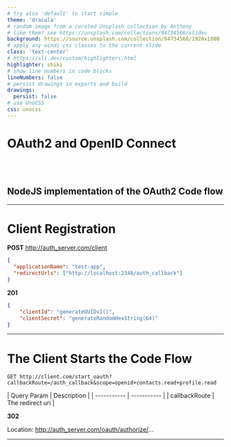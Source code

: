 ```yaml
---
# try also 'default' to start simple
theme: 'dracula'
# random image from a curated Unsplash collection by Anthony
# like them? see https://unsplash.com/collections/94734566/slidev
background: https://source.unsplash.com/collection/94734566/1920x1080
# apply any windi css classes to the current slide
class: 'text-center'
# https://sli.dev/custom/highlighters.html
highlighter: shiki
# show line numbers in code blocks
lineNumbers: false
# persist drawings in exports and build
drawings:
  persist: false
# use UnoCSS
css: unocss
---
```


# OAuth2 and OpenID Connect

<br />
<br />

## NodeJS implementation of the OAuth2 Code flow

---

# Client Registration

<div class="grid grid-rows-1 grid-cols-3 centered-grid">

  <EntityLane title="Client" />

  <div class="grid grid-rows-2 grid-cols-1 centered-grid">

  <div v-click="1">

  **POST** http://auth_server.com/client

  ```json
  {
    "applicationName": "test-app",
    "redirectUrls": ["http://localhost:2346/auth_callback"]
  }
  ```
  
  <ic-baseline-keyboard-double-arrow-right class="text-5xl" style="float: right"/>

  </div>

  <div v-click="2">

  **201**
  ```json
  {
      "clientId": "generateUUIDv1()",
      "clientSecret": "generateRandomHexString(64)"
  }
  ```
  </div>
  </div>

  <EntityLane title="Authorization Server" />

</div>

---

# The Client Starts the Code Flow

<div class="grid grid-rows-3 grid-cols-1 centered-grid">

  <div v-click="1">

  ```
  GET http://client.com/start_oauth?callbackRoute=/auth_callback&scope=openid+contacts.read+profile.read
  ```
  </div>

  <div v-click="2">
  | Query Param | Description |
  | ----------- | ----------- |
  | callbackRoute | The redirect uri |
  
  </div>

  <div v-click="3">

  **302** 
  
  Location: http://auth_server.com/oauth/authorize/...
  </div>
</div>

---

<!-- # The Client Start the Code Flow

<div class="grid grid-cols-6 centered-grid">
  <img src="https://cf.geekdo-static.com/images/logos/navbar-logo-bgg-b2.svg" />
  <material-symbols-arrow-forward-ios-rounded class="text-4xl"/>
  <div class="col-span-4 text-sm">

  | Field | Description | How |
  | ----- | ----------- | ---- |
  | **Id** | The BGG Id of the boardgame | XMLAPI2 |
  | **Name** | The boardgame name | XMLAPI2 |
  | **Averageweight** | The average of the complexity scores given by the user | XMLAPI2 |
  | **Playingtime** | The playing time | XMLAPI2 |
  | **Family** | List of the boardgame's categories, like family game, strategy, etc | XMLAPI2 |
  | **Rulebook** | The boardgame's rulebook | Internal APIs |

  </div>
</div>

### *XMLAPI2: https://boardgamegeek.com/wiki/page/BGG_XML_API2*

---
clicks: 8
---

# Rulebook Download

How to automate the rulebooks' download? **No public APIs** and often **many documents to choose from**

<div v-if="$slidev.nav.clicks >= 0 && $slidev.nav.clicks <= 4">

- Internal APIs for authenticated users

```python {all|2|6|17|all}
async def get_bgg_filelist(client, thing_id: int) -> List[BoardGameFileInfo]:
    url = f"https://api.geekdo.com/api/files?ajax=1&nosession=1&objectid={thing_id}&objecttype=thing&pageid=1&showcount=25&sort=hot&languageid=2184"
    async with client.get(url) as response:
        content = await response.json()
        files = content['files']
        file_list = filter(lambda x: x is not None and x.extension == 'pdf', [BoardGameFileInfo.from_file_info(file) for file in files])
        return file_list

async def get_file_content(client, auth_token: str, file: BoardGameFileInfo) -> str:
    url = f'https://api.geekdo.com/api/files/downloadurls?ids={file.id}' 
    headers = { 'Authorization': f'GeekAuth {auth_token}' }
    async with RetryingClientResponse(lambda: client.get(url, headers=headers)) as response:
        content = await response.json()        
        download_url = 'https://boardgamegeek.com' + content['downloadUrls'][0]['url']
        async with RetryingClientResponse(lambda: client.get(download_url)) as pdf_response:
            pdf_data = await pdf_response.read()
            with PyMuPDF.open(stream=pdf_data, filetype="pdf") as doc:
                # return parsed file
```

</div>

<div v-if="$slidev.nav.clicks >= 5 && $slidev.nav.clicks <= 8">

- Search engine based on Tf-Idf to choose the best document

```python {|||||all|2|4|all}
filelist = await get_bgg_filelist(client, thing_id)
doc_vectors = vectorizer.fit_transform(f'{x.name} {x.plain_description}' for x in filelist)

query_vector = vectorizer.transform(["revised official rule rulebook update new"])
docs_ranked = cosine_similarity(query_vector, doc_vectors)

# ... Take only the best doc
```

</div>

---

# Data Cleaning

- The Family field is one-hot encoded 

<div class="grid grid-rows-1 grid-cols-3 centered-grid" v-click>

  ```
  1. ["familygame", "strategy"]
  2. []
  3. ["abstract", "strategy"]
  ```

  <ic-outline-arrow-circle-right class="text-4xl" />

  | familygame | strategy | abstract | unspecified |
  | ---------- | -------- | -------- | ----------- |
  | 1 | 1 | 0 | 0 |
  | 0 | 0 | 0 | 1 |
  | 0 | 1 | 1 | 0 |

</div>

---
clicks: 10
---

# Rulebook Cleaning

<div v-if="$slidev.nav.clicks >= 0 && $slidev.nav.clicks <= 8">

- By regular expressions to:

  <v-clicks>

    - Remove mails and links
    - Keep sentences longer than 4 words, where each word has at least 2 chars
    - Clearly separate sentences (e.g. "*first sentence.Second one*" <material-symbols-arrow-right-alt-rounded /> "*first sentence. Second one*")
    - Compress consecutive whitespaces
    - Join interrupted word parts (e.g. "*Infor- mation*" <material-symbols-arrow-right-alt-rounded /> "*Information*")
    - Remove characters around numbers (e.g. *"-----12-----"* could be a page number)
    - Recover missing apices (e.g. "*can t*" <material-symbols-arrow-right-alt-rounded /> "*can't*")
    - ...
  </v-clicks>
</div>

<div v-if="$slidev.nav.clicks >= 9 && $slidev.nav.clicks <= 10">

- By Coreference Resolution (with `coreferee`)
  <div class="grid grid-rows-1 grid-cols-3 centered-grid">

    <div v-click="9">

    *Although <span class="text-red-600">he</span> was very busy with <span class="text-red-600">his</span> <span class="text-green-600">work</span>, <span class="text-red-600">Peter</span> had had enough of <span class="text-green-600">it</span>.*
    </div>
    
    <div v-click="10" class="col-span-2 centered-flex">
    <ic-outline-arrow-circle-right class="text-4xl centered-arrow"/>
    
    *Although <span class="text-red-600">Peter</span> was very busy with <span class="text-red-600">Peter</span> <span class="text-green-600">work</span>, <span class="text-red-600">Peter</span> had had enough of <span class="text-green-600">work</span>.*
    </div>
  </div>
</div>

---

# The BoardgameGeek Weight

<br />
<div v-click>
  <div class="barContainer">
    <span class="bar1 bar"></span>
    <span class="bar2 bar"></span>
    <span class="bar3 bar"></span>
    <span class="bar4 bar"></span>
    <span class="bar5 bar"></span>
  </div>

  <span style="margin-left: 5%">0</span>
  <span style="float: right; margin-right: 5%">5</span>
</div>
<br />

<div v-click>

- Amount of rules ✅
- Gameplay length ✅
- Amount of luck ✅
- Technical skill required (math, planning, reading, etc.) 🟡
- Amount of choices available ✅
- Amount of bookkeeping ❌
- Level of difficulty ❓

### *Source: https://boardgamegeek.com/wiki/page/Weight*

</div>

<style>
  .barContainer { width: 90%; margin-left: 5%; float: left; }
  .barContainer span { 
    display: inline-block; 
    float: left;
    min-height: 1em;
  }
  .bar { width: 25% }
  .bar1 { 
    background: rgb(102,255,102);
    background: linear-gradient(90deg, rgba(102,255,102,1) 0%, rgba(178,255,102,1) 100%); 
  }
  .bar2 { 
    background: rgb(178,255,102);
    background: linear-gradient(90deg, rgba(178,255,102,1) 0%, rgba(255,255,102,1) 100%); 
  }
  .bar3 { 
    background: rgb(255,255,102);
    background: linear-gradient(90deg, rgba(255,255,102,1) 0%, rgba(255,178,102,1) 100%);
  }
  .bar4 { 
    background: rgb(255,178,102);
    background: linear-gradient(90deg, rgba(255,178,102,1) 0%, rgba(255,102,102,1) 100%);
  }
</style>

---
clicks: 13
---

# Amount of Luck

Main sources of luck:

<div v-if="$slidev.nav.clicks >= 0 && $slidev.nav.clicks <= 3">

Shuffling a deck, or when *"random/randomly"* words are used

```python {all|4|11|all}
# ---------- random ----------
random_matcher = Matcher(doc.vocab)
random_patterns_match = [
    [{"LEMMA": { "IN": ["random", "randomly"]}}]
]
random_matcher.add("random", random_patterns_match)

# ---------- shuffle ----------
shuffle_matcher = Matcher(doc.vocab)
shuffle_patterns_match = [
    [{"LEMMA": "shuffle"}]
]
shuffle_matcher.add("shuffle", shuffle_patterns_match)
```
</div>

<div v-if="$slidev.nav.clicks >= 4 && $slidev.nav.clicks <= 7">

Drawing a card

```python {||||all|6|13-15|all}
g_matcher = DependencyMatcher(doc.vocab)    
drawing_patterns = [
    [
        {
            "RIGHT_ID": "drawing",
            "RIGHT_ATTRS": {"LEMMA": "draw", "POS": "VERB"}
        },
        {
            "LEFT_ID": "drawing",
            "REL_OP": ">",
            "RIGHT_ID": "card",
            "RIGHT_ATTRS": {
                "LEMMA": "card",
                "POS": "NOUN", 
                "DEP": { "IN": ['dobj', 'nsubjpass', 'compound'] }
            }
        }
    ]
]
```
</div>

<div v-if="$slidev.nav.clicks >= 8 && $slidev.nav.clicks <= 13">

Rolling a die

```python {||||||||all|6|13-15|22|29,30|all}
dice_matcher = DependencyMatcher(doc.vocab)    
dice_patterns = [
    [
        {
            "RIGHT_ID": "rolling",
            "RIGHT_ATTRS": {"LEMMA": { "IN": ["use", "throw", "roll"]}, "POS": "VERB"}
        },
        {
            "LEFT_ID": "rolling",
            "REL_OP": ">",
            "RIGHT_ID": "dice_or_die",
            "RIGHT_ATTRS": {
                "LEMMA": { "IN": ["die", "dice"]},
                "POS": "NOUN", 
                "DEP": { "IN": ['nsubj', 'dobj', 'nsubjpass', 'compound'] }
            }
        }
    ],
    [
        {
            "RIGHT_ID": "rolling",
            "RIGHT_ATTRS": {"LEMMA": { "IN": ["use", "throw", "roll"]}, "POS": "VERB"}
        },
        {
            "LEFT_ID": "rolling",
            "REL_OP": ">",
            "RIGHT_ID": "number",
            "RIGHT_ATTRS": {
                "IS_DIGIT": True, 
                "DEP": { "IN": ['dobj'] }
            }
        }
    ]
]
dice_matcher.add("diceroll", dice_patterns)
```
</div>

---
clicks: 5
---

# Technical skill required (math, planning, reading)

<v-clicks>

- Math ❌
- Planning ❌
- Reading ✅

</v-clicks>

<br />
<div v-click="4"> 
  
  **MTLD** (Measure of Textual Lexical Diversity)
</div>

<div v-click="5"> 

  - Mostly independent from text length
  - Highly sensitive
  - Based on TTR (Type-Token ratio)
</div>

---
clicks: 10
---

# Amount of choices available

<div v-if="$slidev.nav.clicks >= 0 && $slidev.nav.clicks <= 4">

Modal verbs like *can/could/may/select/choose* or nouns like *choice/option*

```python {all|1-6|8-13|15-20|all}
can_could_may_patterns = [
    [{
        "LEMMA": { "IN": ["can", "could", "may"]}, 
        "POS": "AUX"
    }]
]
# ...
choose_patterns = [
    [{
        "LEMMA": { "IN": ["decide", "select", "choose", "opt"]}, 
        "POS": "VERB"
    }]
]
# ...
choice_option_patterns = [
    [{
        "LEMMA": { "IN": ["choice", "option"]}, 
        "POS": "NOUN"
    }]
]
```
</div>

<div v-if="$slidev.nav.clicks === 5">

It is not always true...

- cannot + verb <material-symbols-arrow-right-alt-rounded /> Impossibility to do something
- can + choose to + verb <material-symbols-arrow-right-alt-rounded /> Should be counted as 1 choice
- no + choice <material-symbols-arrow-right-alt-rounded /> No actual choice
- ...

</div>

<div v-if="$slidev.nav.clicks >= 6">

Subtract the tokens found for these exceptions from the initial ones, for example

```python {||||||all|5,6|14|22,23|all}
# ❌ can not/only/never verb 
{
    "RIGHT_ID": "can_could_may",
    "RIGHT_ATTRS": {
        "LEMMA": { "IN": ["can", "could", "may"]}, 
        "POS": "AUX"
    }
},
{
    "LEFT_ID": "can_could_may",
    "REL_OP": "<",
    "RIGHT_ID": "generic_verb",
    "RIGHT_ATTRS": {
        "POS": { "IN": ["AUX", "VERB"] }
    }
},
{
    "LEFT_ID": "generic_verb",
    "REL_OP": ">",
    "RIGHT_ID": "neg_or_only",
    "RIGHT_ATTRS": {
        "LEMMA": { "IN": ["not", "only", "never"]}, 
        "DEP": { "IN": ["advmod", "neg"] }
    }
}
```

</div>

---

# Entities

<v-clicks>

Boardgame complexity ∝ Entities

Entity = *Any necessary noun that makes a rule meaningful*

<div>
According to this definition, an entity can be:

- The game materials
- A phase of the game
- A resource type, like in a Eurogame
</div>

</v-clicks>

---

# How to Find Entities?

<v-clicks>

<div>

- Keyword Extraction? ❌
  * Too many "garbage" words
</div>
<div>

- `Spacy` Named Entities? ❌
  * Good for real-world object, not for this type of entity
</div>
<div>

- `Spacy` Linguistic Features ✅
  * Part-of-Speech
  * Dependency Tree
</div>

</v-clicks>

---
clicks: 10
---

# Entity Retrieval with `Spacy`

<div v-if="$slidev.nav.clicks <= 4">

- Create a dictionary of filtered nouns

```python {all|5|6|7|all}
def find_most_common_nouns(doc: spacy.tokens.Doc) -> Dict[str, List[spacy.tokens.Token]]:
    tokens_dict = defaultdict(list)

    for token in doc:
        if len(token) >= 3 and \
            token.pos_ in {'NOUN', 'PROPN'} and \
            token.dep_ in {'nsubj', 'dobj', 'nsubjpass', 'pobj'}:
            tokens_dict[token.lemma_.lower()].append(token)
           
    return tokens_dict
```    

</div>

<div v-if="$slidev.nav.clicks >= 5">

- Keep only the nouns that satisfy the following conditions

```python {|||||all|5|6|7,8|9-11|all}
def _is_token_an_unigram(token_info: Tuple[str, List[spacy.tokens.Token]]) -> bool:
    token = token_info[0]
    occurrences = token_info[1]
    sentence_ids = sorted([occ._.sentence_id for occ in occurrences])
    return token not in IGNORED_WORDS and \
            len(occurrences) >= MIN_TOKEN_TO_BE_CONSIDERED_UNIGRAM and \
            any(token_occurrence.dep_ in {'nsubj', 'nsubjpass', 'dobj'} \
                for token_occurrence in occurrences) and \
            min( # get the minimum distance between sentence ids. A token must not be completely sparse 
                map(lambda x: x[1] - x[0], zip(sentence_ids[:-1], sentence_ids[1:]))
            ) <= MAX_DISTANCE_TO_BE_CONSIDERED_UNIGRAM
```

</div>

---

# Entity-based Metrics

<v-clicks>

- Entity count
- Actions score
- Interactions score
- Entities variance

</v-clicks>

---

# Actions Score

**How many ways can an entity affect the game?**

```python {all|3,4|9|all}
def find_actions_count_for_unigrams(doc: spacy.tokens.Doc, 
                                    unigrams: Dict[str, List[spacy.tokens.Token]]) -> Dict[str, int]:
    return { unigram: len(set(token.head.lemma_ for token in unigrams[unigram] if token.head.pos_ == 'VERB'))
        for unigram in unigrams }

def get_actions_score(doc: spacy.tokens.Doc, 
                      unigrams: Dict[str, List[spacy.tokens.Token]]) -> float:
    actions_counts = find_actions_count_for_unigrams(doc, unigrams)
    return sum(unigram_action_count[1] for unigram_action_count in actions_counts.items()) / len(unigrams)
```

---

# Interactions Score

**How complex is an entity?**

Where *complex* refers to the initial definition of complexity

<div class="grid grid-cols-2">
<v-click>
  <div id="interactions-grid" class="grid grid-cols-5">

  <div class="bordercell"></div>
  <div class="bordercell">e1</div>
  <div class="bordercell">e2</div>
  <div class="bordercell">e3</div>
  <div class="bordercell">e4</div>

  <div class="bordercell">e1</div>
  <OpaqueGridCell value=0 />
  <OpaqueGridCell value=10 />
  <OpaqueGridCell value=6 />
  <OpaqueGridCell value=3 />

  <div class="bordercell">e2</div>
  <OpaqueGridCell value=0 />
  <OpaqueGridCell value=0 />
  <OpaqueGridCell value=6 />
  <OpaqueGridCell value=0 />

  <div class="bordercell">e3</div>
  <OpaqueGridCell value=0 />
  <OpaqueGridCell value=0 />
  <OpaqueGridCell value=0 />
  <OpaqueGridCell value=6 />

  <div class="bordercell">e4</div>
  <OpaqueGridCell value=0 />
  <OpaqueGridCell value=0 />
  <OpaqueGridCell value=0 />
  <OpaqueGridCell value=0 />

  </div>
</v-click>

<v-click>
  <div>
  The Interactions score is the density of the sparse graph represented by the matrix
  <br />
  <br />

  <div style="width: 100%; justify-content: center; display: flex">

  $η = \frac{2|E|}{|V|(|V|−1)}$
  </div>
  </div>
</v-click>
</div>

<style>
  #interactions-grid {
    width: 90%;
    .bordercell {
      text-align: center;
      padding: 20%;
      border: 1px solid grey;
    }
  }

  .katex {
    font-size: 2em;
  }
</style>

---

# Entities Variance

**How scattered are the entities in the text?**

<br />
<br />
<v-click>

  <div style="width: 100%; justify-content: center; display: flex">

  $\frac{\sum_{i = 0}^{len(entities)} \frac{len(entity_i)}{len(all\ entities)} * np.var([entity.sentence\_id\ for\ entity\ in\ entities_i])}{len(sentences)}$
  </div>

</v-click>

<style>
  .katex {
    font-size: 2em;
  }
</style>

---

# Model Training

<v-clicks>

- **Preprocessing**: `RobustScaler` usually gives the best results, but `StandardScaler` and `MinMaxScaler` are good as well
- **Feature Selection**: `RFECV` for coefficient-based models, `SelectKBest` for the others
- **Best Model**: `SVR`
- **MAE** ≈ `0.30`
- **Learning Curve**: stable after a dataset of 150 boardgames
- **K-Best Features**: between 6 and 13, depending on the model. 7 for `SVR`

</v-clicks>

---

# Best Features

For `SVR`, on 5 trainings with different train-test splits, the chosen features are:

`['playingtime', 'rulebook_len', 'entities_count', 'interaction_score', 'entities_variance', 'actions_score', 'familygames', 'strategygames']`

<br />
<br />

<v-click>
<div>
<fa-exclamation-triangle style="color: yellow"/> 
The metrics computed specifically for the BGG Weight are not relevant (in SVR)
</div>
</v-click>

---

# Features Weight

With `SVR`, features do not have coefficients associated, but we can use the `permutation_importance` method to find the features that, when randomized, mostly affect the predictions

<v-click>

```
playingtime         0.664 +/- 0.045
rulebook_len        0.150 +/- 0.017
strategygames       0.146 +/- 0.014
entities_count      0.107 +/- 0.011
entities_variance   0.095 +/- 0.010
familygames         0.063 +/- 0.008
actions_score       0.036 +/- 0.006
```
</v-click>

---

# Future Work

<div class="grid grid-cols-3 centered-grid gap-y-3" style="justify-items: initial">

  <div v-click>
    <fa-exclamation-triangle style="color: red"/>
    Rulebooks downloaded are not always correct
  </div>

  <div v-click class="col-span-2 centered-flex">
    <material-symbols-arrow-right-alt-rounded class="centered-arrow"/>
    Analyze multiple rulebooks of the same boardgame and decide which is the best, remove unnecessary paragraph while cleaning 
  </div>

  <div v-click>
    <fa-exclamation-triangle style="color: red"/>
    The entity search algorithm is "static"
  </div>

  <div v-click class="col-span-2 centered-flex">
    <material-symbols-arrow-right-alt-rounded class="centered-arrow"/> 
    Remove static thresholds, rank the entities and choose the top ones dynamically
  </div>

  <div v-click>
    <fa-exclamation-triangle style="color: red"/>
    Boardgame depth
  </div>

  <div v-click class="col-span-2 centered-flex">
    <material-symbols-arrow-right-alt-rounded class="centered-arrow"/> 
    Integrate the rulebook with other resources and info
  </div> 
</div> -->